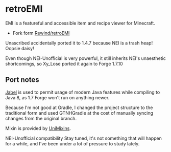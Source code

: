 # retroEMI
EMI is a featureful and accessible item and recipe viewer for Minecraft.

* Fork form [Rewind/retroEMI](https://git.sleeping.town/Rewind/retroEMI)

Unascribed accidentally ported it to 1.4.7 because NEI is a trash heap! Oopsie daisy!

Even though NEI-Unofficial is very powerful, it still inherits NEI's unaesthetic shortcomings, so Xy_Lose ported it again to Forge 1.7.10

## Port notes

[Jabel](https://github.com/bsideup/jabel) is used to permit usage of modern Java features while
compiling to Java 8, as 1.7 Forge won't run on anything newer.

Because I'm not good at Gradle, I changed the project structure to the traditional form and used GTNHGradle at the cost of manually syncing changes from the original branch.

Mixin is provided by [UniMixins](https://github.com/LegacyModdingMC/UniMixins).

NEI-Unofficial compatibility Stay tuned, it's not something that will happen for a while, and I've been under a lot of pressure to study lately.
